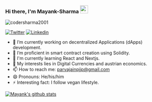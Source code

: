 ### Hi there, I'm **Mayank-Sharma** <img src="https://media.giphy.com/media/hvRJCLFzcasrR4ia7z/giphy.gif" width="25px">

<p align="left"> <img src="https://komarev.com/ghpvc/?username=codersharma2001&label=Views&color=blue&style=plastic" alt="codersharma2001" /> </p>

[![Twitter](https://img.shields.io/twitter/follow/ParvaJain2?style=social)](https://twitter.com/ParvaJain2)
[![Linkedin](https://img.shields.io/badge/-LinkedIn-blue?style=flat-square&logo=Linkedin&logoColor=white&link=https://www.linkedin.com/in/parva-jain-79995615a/)](https://www.linkedin.com/in/parva-jain-79995615a/)




- 🔭 I’m currently working on decentralized Applications (dApps) development.
- 🌱 I’m proficient in smart contract creation using Solidity.
- 📗 I'm currently learning React and Nextjs.
- 💬 My interests lies in Digital Currencies and austrian economics.
- 📫 How to reach me: parvajainpjjp@gmail.com
- 😄 Pronouns: He/his/him
- ⚡ Interesting fact: I follow vegan lifestyle. 


[![Mayank's github stats](https://github-readme-stats.vercel.app/api?username=parva-jain&theme=merko&show_icons=true)](https://github.com/codersharma2001/github-readme-stats)
